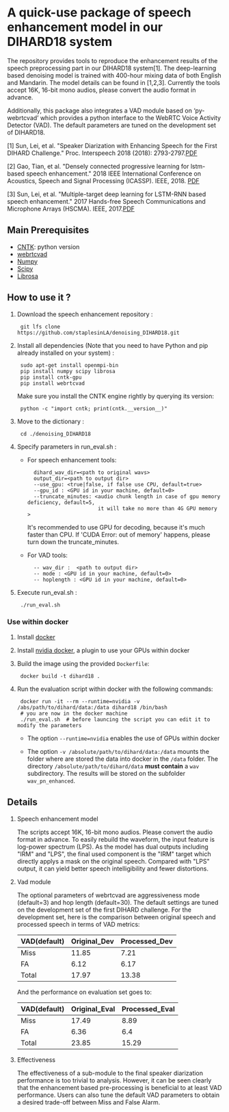 # A quick-use package of speech enhancement model in our DIHARD18 system

The repository provides tools to reproduce the enhancement results of
the speech preprocessing part in our DIHARD18 system[1]. The
deep-learning based denoising model is trained with 400-hour mixing
data of both English and Mandarin. The model details can be found in
[1,2,3]. Currently the tools accept 16K, 16-bit mono audios, please
convert the audio format in advance.

Additionally, this package also integrates a VAD module based on
‘py-webrtcvad’ which provides a python interface to the WebRTC Voice
Activity Detector (VAD). The default parameters are tuned on the
development set of DIHARD18.

[1] Sun, Lei, et al. "Speaker Diarization with Enhancing Speech for the
First DIHARD Challenge." Proc. Interspeech 2018 (2018):
2793-2797.[PDF](http://home.ustc.edu.cn/~sunlei17/pdf/lei_IS2018.pdf)

[2] Gao, Tian, et al. "Densely connected progressive learning for
lstm-based speech enhancement." 2018 IEEE International Conference on
Acoustics, Speech and Signal Processing
(ICASSP). IEEE, 2018. [PDF](https://ieeexplore.ieee.org/stamp/stamp.jsp?tp=&arnumber=8461861)

[3] Sun, Lei, et al. "Multiple-target deep learning for LSTM-RNN based
speech enhancement." 2017 Hands-free Speech Communications and
Microphone Arrays (HSCMA). IEEE,
2017.[PDF](http://home.ustc.edu.cn/~sunlei17/pdf/MULTIPLE-TARGET.pdf)


## Main Prerequisites

* [CNTK](https://docs.microsoft.com/en-us/cognitive-toolkit/setup-linux-python?tabs=cntkpy26):
  python version
* [webrtcvad](https://github.com/wiseman/py-webrtcvad)
* [Numpy](https://github.com/numpy/numpy)
* [Scipy](https://github.com/scipy/scipy)
* [Librosa](https://github.com/librosa/librosa)



## How to use it ?

1. Download the speech enhancement repository :

        git lfs clone https://github.com/staplesinLA/denoising_DIHARD18.git

2. Install all dependencies (Note that you need to have Python and pip
   already installed on your system) :

        sudo apt-get install openmpi-bin
        pip install numpy scipy librosa
        pip install cntk-gpu
        pip install webrtcvad

   Make sure you install the CNTK engine rightly by querying its
   version:

        python -c "import cntk; print(cntk.__version__)"

3. Move to the dictionary :

        cd ./denoising_DIHARD18

4. Specify parameters in run_eval.sh :

    * For speech enhancement tools:

            dihard_wav_dir=<path to original wavs>
            output_dir=<path to output dir>
            --use_gpu: <true|false, if false use CPU, default=true>
            --gpu_id : <GPU id in your machine, default=0>
            --truncate_minutes: <audio chunk length in case of gpu memory deficiency, default=5,
                                 it will take no more than 4G GPU memory >

      It's recommended to use GPU for decoding, because it's much
      faster than CPU. If 'CUDA Error: out of memory' happens, please
      turn down the truncate_minutes.

    * For VAD tools:

            -- wav_dir :  <path to output dir>
            -- mode : <GPU id in your machine, default=0>
            -- hoplength : <GPU id in your machine, default=0>

5. Execute run_eval.sh :

        ./run_eval.sh

### Use within docker

1. Install [docker](https://docs.docker.com/install/linux/docker-ee/ubuntu)

2. Install [nvidia docker](https://github.com/nvidia/nvidia-docker), a
   plugin to use your GPUs within docker

3. Build the image using the provided ``Dockerfile``:

        docker build -t dihard18 .

4. Run the evaluation script within docker with the following commands:

        docker run -it --rm --runtime=nvidia -v /abs/path/to/dihard/data:/data dihard18 /bin/bash
        # you are now in the docker machine
        ./run_eval.sh  # before launcing the script you can edit it to modify the parameters

   * The option ``--runtime=nvidia`` enables the use of GPUs within docker

   * The option ``-v /absolute/path/to/dihard/data:/data`` mounts the
     folder where are stored the data into docker in the ``/data``
     folder. The directory ``/absolute/path/to/dihard/data`` **must
     contain** a ``wav`` subdirectory. The results will be stored on
     the subfolder ``wav_pn_enhanced``.


## Details

1. Speech enhancement model

   The scripts accept 16K, 16-bit mono audios. Please convert the
   audio format in advance. To easily rebuild the waveform, the input
   feature is log-power spectrum (LPS). As the model has dual outputs
   including "IRM" and "LPS", the final used component is the "IRM"
   target which directly applys a mask on the original
   speech. Compared with "LPS" output, it can yield better speech
   intelligibility and fewer distortions.

2. Vad module

   The optional parameters of webrtcvad are aggressiveness mode
   (default=3) and hop length (default=30). The default settings are
   tuned on the development set of the first DIHARD challenge.  For
   the development set, here is the comparison between original speech
   and processed speech in terms of VAD metrics:

   | VAD(default) | Original_Dev | Processed_Dev |
   | ------       | ------       | ------        |
   | Miss         | 11.85        | 7.21          |
   | FA           | 6.12         | 6.17          |
   | Total        | 17.97        | 13.38         |

   And the performance on evaluation set goes to:

   | VAD(default) | Original_Eval | Processed_Eval |
   | ------       | ------        | ------         |
   | Miss         | 17.49         | 8.89           |
   | FA           | 6.36          | 6.4            |
   | Total        | 23.85         | 15.29          |


3. Effectiveness

   The effectiveness of a sub-module to the final speaker diarization
   performance is too trivial to analysis. However, it can be seen
   clearly that the enhancement based pre-processing is beneficial to
   at least VAD performance. Users can also tune the default VAD
   parameters to obtain a desired trade-off between Miss and False
   Alarm.
